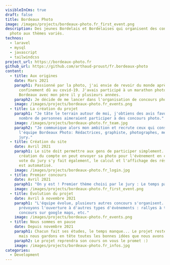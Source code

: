 ```yaml
---
visibleInCms: true
draft: false
title: Bordeaux Photo
image: /images/projects/bordeaux-photo.fr_first_event.png
description: Des jeunes Bordelais et Bordelaises qui organisent des concours
  photo aux thèmes variés.
technos:
  - laravel
  - mysql
  - javascript
  - tailwindcss
project_url: https://bordeaux-photo.fr
github_url: https://github.com/arthaud-proust/fr.bordeaux-photo
content:
  - title: Aux origines
    date: Mars 2021
    paraph1: Passionné par la photo, j'ai envie de revoir du monde après le
      confinement dû au covid-19. J'avais participé à un marathon photo à
      Bordeaux avec mon père il y plusieurs années.
    paraph2: Je décide de me lancer dans l'organisation de concours photos.
    image: /images/projects/bordeaux-photo.fr_events.png
  - title: La création du projet
    paraph1: "Je tâte le terrain autour de moi, j'obtiens des avis favorables: bon
      nombre de personnes aimeraient participer à des concours photo."
    image: /images/projects/bordeaux-photo.fr_team.jpg
    paraph2: "Je communique alors mon ambition et recrute ceux qui constituerons
      l'équipe Bordeaux Photo: Rédactrices, graphiste, photographes, membres du
      jury."
  - title: Création du site
    date: Avril 2021
    paraph1: Le site doit permettre aux gens de participer simplement. Après
      création du compte on peut envoyer sa photo pour l'évènement en cours. Le
      vote du jury s'y fait également, le calcul et l'affichage des résultats
      est automatisé.
    image: /images/projects/bordeaux-photo.fr_login.jpg
  - title: Premier concours
    date: Avril 2021
    paraph1: "On y est ! Premier thème choisi par le jury : Le temps passe."
    image: /images/projects/bordeaux-photo.fr_first_event.png
  - title: Évolution du projet
    date: Avril à novembre 2021
    paraph1: "L'équipe évolue, plusieurs autres concours s'organisent. Nous
      prévoyons l'ouverture à d'autres types d'évènements : rallyes à thèmes,
      concours sur google maps, etc."
    image: /images/projects/bordeaux-photo.fr_events.png
  - title: Nous sommes en pause
    date: Depuis novembre 2021
    paraph1: Chacun fait ses études, le temps manque... Le projet reste en suspens
      mais nous gardons en tête toutes les bonnes idées que nous avons.
    paraph2: Le projet reprendra son cours on vous le promet :)
    image: /images/projects/bordeaux-photo.fr_infos.jpg
categories:
  - Development
---
```

